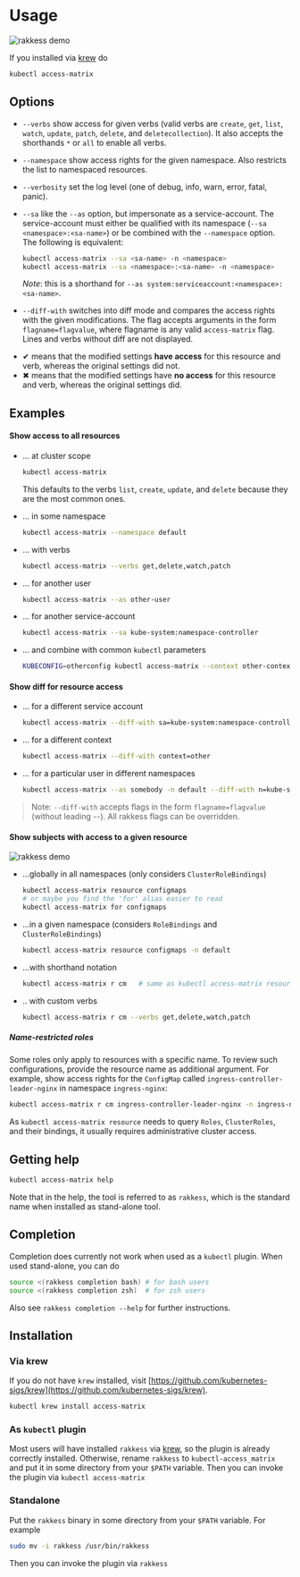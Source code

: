 <!-- DO NOT MOVE THIS FILE, BECAUSE IT NEEDS A PERMANENT ADDRESS -->

# Usage
![rakkess demo](demo-user-smaller.png "rakkess demo")

If you installed via [krew](https://github.com/kubernetes-sigs/krew) do
```bash
kubectl access-matrix
```

## Options

- `--verbs` show access for given verbs (valid verbs are `create`, `get`, `list`, `watch`, `update`, `patch`, `delete`, and `deletecollection`).
   It also accepts the shorthands `*` or `all` to enable all verbs.

- `--namespace` show access rights for the given namespace. Also restricts the list to namespaced resources.

- `--verbosity` set the log level (one of debug, info, warn, error, fatal, panic).

- `--sa` like the `--as` option, but impersonate as a service-account. The service-account must either be qualified with its namespace (`--sa <namespace>:<sa-name>`) or be combined with the `--namespace` option.
   The following is equivalent:
   ```bash
   kubectl access-matrix --sa <sa-name> -n <namespace>
   kubectl access-matrix --sa <namespace>:<sa-name> -n <namespace>
   ```

   _Note_: this is a shorthand for `--as system:serviceaccount:<namespace>:<sa-name>`.

- `--diff-with` switches into diff mode and compares the access rights with the given modifications. The flag accepts arguments in the form `flagname=flagvalue`, where flagname is any valid `access-matrix` flag. Lines and verbs without diff are not displayed.

* ✔ means that the modified settings **have access** for this resource and verb, whereas the original settings did not.
* ✖ means that the modified settings have **no access** for this resource and verb, whereas the original settings did.

## Examples
#### Show access to all resources
- ... at cluster scope
  ```bash
  kubectl access-matrix
  ```
  This defaults to the verbs `list`, `create`, `update`, and `delete` because they are the most common ones.

- ... in some namespace
  ```bash
  kubectl access-matrix --namespace default
  ```

- ... with verbs
  ```bash
  kubectl access-matrix --verbs get,delete,watch,patch
  ```

- ... for another user
  ```bash
  kubectl access-matrix --as other-user
  ```

- ... for another service-account
  ```bash
  kubectl access-matrix --sa kube-system:namespace-controller
  ```

- ... and combine with common `kubectl` parameters
  ```bash
  KUBECONFIG=otherconfig kubectl access-matrix --context other-context

#### Show diff for resource access

- ... for a different service account
  ```bash
  kubectl access-matrix --diff-with sa=kube-system:namespace-controller
  ```

- ... for a different context
  ```bash
  kubectl access-matrix --diff-with context=other
  ```

- ... for a particular user in different namespaces
  ```bash
  kubectl access-matrix --as somebody -n default --diff-with n=kube-system
  ```

> Note: `--diff-with` accepts flags  in the form `flagname=flagvalue`
> (without leading --). All rakkess flags can be overridden.

#### Show subjects with access to a given resource
![rakkess demo](demo-resource-smaller.png "rakkess resource demo")
- ...globally in all namespaces (only considers `ClusterRoleBindings`)
  ```bash
  kubectl access-matrix resource configmaps
  # or maybe you find the 'for' alias easier to read
  kubectl access-matrix for configmaps
  ```
  
- ...in a given namespace (considers `RoleBindings` and `ClusterRoleBindings`)
  ```bash
  kubectl access-matrix resource configmaps -n default
  ```

- ...with shorthand notation
  ```bash
  kubectl access-matrix r cm   # same as kubectl access-matrix resource configmaps
  ```

- .. with custom verbs
  ```bash
  kubectl access-matrix r cm --verbs get,delete,watch,patch
  ```
  
##### Name-restricted roles
Some roles only apply to resources with a specific name.
To review such configurations, provide the resource name as additional argument.
For example, show access rights for the `ConfigMap` called `ingress-controller-leader-nginx` in namespace `ingress-nginx`:

```bash
kubectl access-matrix r cm ingress-controller-leader-nginx -n ingress-nginx --verbs=all
```
  
As `kubectl access-matrix resource` needs to query `Roles`, `ClusterRoles`, and their bindings, it usually requires administrative cluster access.

## Getting help
```bash
kubectl access-matrix help
```
Note that in the help, the tool is referred to as `rakkess`, which is the standard name when installed as stand-alone tool.

## Completion
Completion does currently not work when used as a `kubectl` plugin. When used stand-alone, you can do
```bash
source <(rakkess completion bash) # for bash users
source <(rakkess completion zsh)  # for zsh users
```
Also see `rakkess completion --help` for further instructions.

## Installation

### Via krew
If you do not have `krew` installed, visit [https://github.com/kubernetes-sigs/krew](https://github.com/kubernetes-sigs/krew).
```bash
kubectl krew install access-matrix
```

### As `kubectl` plugin
Most users will have installed `rakkess` via [krew](https://github.com/kubernetes-sigs/krew),
so the plugin is already correctly installed.
Otherwise, rename `rakkess` to `kubectl-access_matrix` and put it in some directory from your `$PATH` variable.
Then you can invoke the plugin via `kubectl access-matrix`

### Standalone
Put the `rakkess` binary in some directory from your `$PATH` variable. For example
```bash
sudo mv -i rakkess /usr/bin/rakkess
```
Then you can invoke the plugin via `rakkess`
